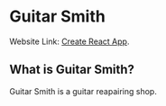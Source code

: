 # Guitar Smith

Website Link: [Create React App](https://github.com/facebook/create-react-app).

## What is Guitar Smith?

Guitar Smith is a guitar reapairing shop.
